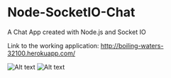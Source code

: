 # Node-SocketIO-Chat
A Chat App created with Node.js and Socket IO

Link to the working application: http://boiling-waters-32100.herokuapp.com/

![Alt text](./screenshots/1.png)
![Alt text](./screenshots/2.png)
